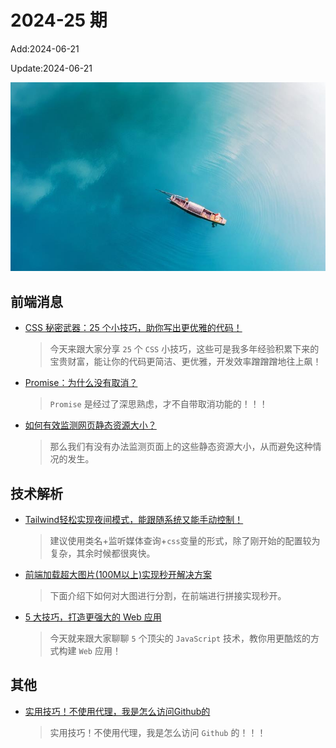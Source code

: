 <!--
 * @Description: weekly-25
 * @Author: zoeblow
 * @Email: zoeblow@gmail.com
 * @Date: 2024-01-01 20:20:35
 * @LastEditors: wangfuyuan
 * @LastEditTime: 2024-06-21 14:25:45
 * @FilePath: \nuofe-weekly1\2024\weekly-25.md
 -->

# 2024-25 期

Add:2024-06-21

Update:2024-06-21

![202425](../images/2024/202425.jpg)

## 前端消息

- [CSS 秘密武器：25 个小技巧，助你写出更优雅的代码！](https://mp.weixin.qq.com/s/3phfQq9tyiGk9VsQJMMjJQ)

  > 今天来跟大家分享 `25` 个 `CSS` 小技巧，这些可是我多年经验积累下来的宝贵财富，能让你的代码更简洁、更优雅，开发效率蹭蹭蹭地往上飙！

- [Promise：为什么没有取消？](https://mp.weixin.qq.com/s/vkfZjtE7sG1ZdiQ8HMAwWw)

  > `Promise` 是经过了深思熟虑，才不自带取消功能的！！！

- [如何有效监测网页静态资源大小？](https://mp.weixin.qq.com/s/d0KDMrx9Te-uzSyV84wDzQ)

  > 那么我们有没有办法监测页面上的这些静态资源大小，从而避免这种情况的发生。

## 技术解析

- [Tailwind轻松实现夜间模式，能跟随系统又能手动控制！](https://juejin.cn/post/7312727134297210914)

  > 建议使用类名+监听媒体查询+`css`变量的形式，除了刚开始的配置较为复杂，其余时候都很爽快。

- [前端加载超大图片(100M以上)实现秒开解决方案](https://juejin.cn/post/7212270321622106170)

  > 下面介绍下如何对大图进行分割，在前端进行拼接实现秒开。

- [5 大技巧，打造更强大的 Web 应用](https://mp.weixin.qq.com/s/sBFHBMp8Ji4yT-y6_cdklQ)

  > 今天就来跟大家聊聊 `5` 个顶尖的 `JavaScript` 技术，教你用更酷炫的方式构建 `Web` 应用！

## 其他

- [实用技巧！不使用代理，我是怎么访问Github的](https://mp.weixin.qq.com/s/de7EBI250WvlKnKTSpuzHw)

  > 实用技巧！不使用代理，我是怎么访问 `Github` 的！！！
